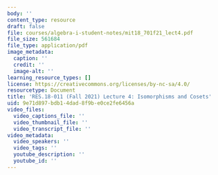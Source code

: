 ```yaml
---
body: ''
content_type: resource
draft: false
file: courses/algebra-i-student-notes/mit18_701f21_lect4.pdf
file_size: 561684
file_type: application/pdf
image_metadata:
  caption: ''
  credit: ''
  image-alt: ''
learning_resource_types: []
license: https://creativecommons.org/licenses/by-nc-sa/4.0/
resourcetype: Document
title: 'RES.18-011 (Fall 2021) Lecture 4: Isomorphisms and Cosets'
uid: 9e71d897-bdb1-4dad-8f9b-e0ce2fe6456a
video_files:
  video_captions_file: ''
  video_thumbnail_file: ''
  video_transcript_file: ''
video_metadata:
  video_speakers: ''
  video_tags: ''
  youtube_description: ''
  youtube_id: ''
---
```

